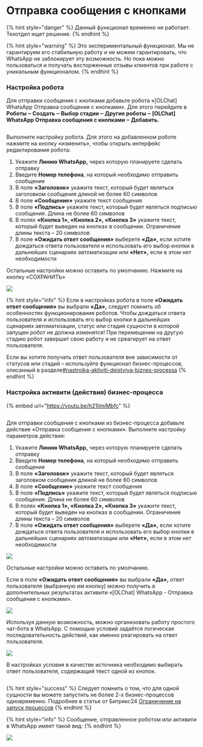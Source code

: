 # Отправка сообщения с кнопками

{% hint style="danger" %}
Данный функционал временно не работает. Техотдел ищет решение.
{% endhint %}

{% hint style="warning" %}
Это экспериментальный функционал. Мы не гарантируем его стабильную работу и не можем гарантировать, что WhatsApp не заблокирует эту возможность. Но пока можно пользоваться и получать восторженные отзывы клиентов при работе с уникальным функционалом.
{% endhint %}

### Настройка робота

Для отправки сообщения с кнопками добавьте робота «\[OLChat] WhatsApp Отправка сообщения с кнопками». Для этого перейдите в **Роботы ‒ Создать ‒ Выбор стадии ‒ Другие роботы ‒ \[OLChat] WhatsApp Отправка сообщения с кнопками ‒ Добавить.**

<figure><img src="../../.gitbook/assets/image (714).png" alt=""><figcaption></figcaption></figure>

Выполните настройку робота. Для этого на добавленном роботе нажмите на кнопку «изменить», чтобы открыть интерфейс редактирования робота:

1. Укажите **Линию WhatsApp,** через которую планируете сделать отправку
2. Введите **Номер телефона**, на который необходимо отправить сообщение
3. В поле **«Заголовок»** укажите текст, который будет являться заголовком сообщения длиной не более 60 символов
4. В поле **«Сообщение»** укажите текст сообщения
5. В поле **«Подпись»** укажите текст, который будет являться подписью сообщения. Длина не более 60 символов
6. В полях **«Кнопка 1», «Кнопка 2», «Кнопка 3»** укажите текст, который будет выведен на кнопках в сообщении. Ограничение длины текста – 20 символов
7. В поле **«Ожидать ответ сообщения»** выберете **«Да»,** если хотите дождаться ответа пользователя и использовать его выбор кнопки в дальнейших сценариях автоматизации или **«Нет»,** если в этом нет необходимости

Остальные настройки можно оставить по умолчанию. Нажмите на кнопку «СОХРАНИТЬ»

![](<../../.gitbook/assets/image (871).png>)

{% hint style="info" %}
Если в настройках робота в поле **«Ожидать ответ сообщения»** вы выбрали **«Да»,** следует помнить об особенностях функционирования роботов. Чтобы дождаться ответа пользователя и использовать его выбор кнопки в дальнейших сценариях автоматизации, статус или стадия сущности в которой запущен робот не должна изменятся! При перемещении на другую стадию робот завершит свою работу и не среагирует на ответ пользователя.

Если вы хотите получать ответ пользователя вне зависимости от статусов или стадий – используйте функционал бизнес-процессов, описанный в разделе[#nastroika-aktiviti-deistviya-biznes-processa](otpravka-soobsheniya-s-knopkami.md#nastroika-aktiviti-deistviya-biznes-processa "mention")
{% endhint %}

### Настройка активити (действия) бизнес-процесса

{% embed url="https://youtu.be/h21limiMbfc" %}

<figure><img src="../../.gitbook/assets/image (2) (1) (1) (1).png" alt=""><figcaption></figcaption></figure>

Для отправки сообщения с кнопками из бизнес-процесса добавьте действие «Отправка сообщения с кнопками». Выполните настройку параметров действия:

1. Укажите **Линию WhatsApp,** через которую планируете сделать отправку
2. Введите **Номер телефона**, на который необходимо отправить сообщение
3. В поле **«Заголовок»** укажите текст, который будет являться заголовком сообщения длиной не более 60 символов
4. В поле **«Сообщение»** укажите текст сообщения
5. В поле **«Подпись»** укажите текст, который будет являться подписью сообщения. Длина не более 60 символов
6. В полях **«Кнопка 1», «Кнопка 2», «Кнопка 3»** укажите текст, который будет выведен на кнопках в сообщении. Ограничение длины текста – 20 символов
7. В поле **«Ожидать ответ сообщения»** выберете **«Да»,** если хотите дождаться ответа пользователя и использовать его выбор кнопки в дальнейших сценариях автоматизации или **«Нет»,** если в этом нет необходимости

![](<../../.gitbook/assets/image (116).png>)

Остальные настройки можно оставить по умолчанию.

Если в поле **«Ожидать ответ сообщения»** вы выбрали **«Да»,** ответ пользователя (выбранную им кнопку) можно получить в дополнительных результатах активити «\[OLChat] WhatsApp - Отправка сообщения с кнопками».

![](<../../.gitbook/assets/image (80).png>)

Используя данную возможность, можно организовать работу простого чат-бота в WhatsApp. С помощью условий задаётся логическая последовательность действий, как именно реагировать на ответ пользователя.

![](<../../.gitbook/assets/image (230).png>)

В настройках условия в качестве источника необходимо выбирать ответ пользователя, содержащий текст одной из кнопок.

<figure><img src="../../.gitbook/assets/image (1) (1) (1) (1) (1) (1).png" alt=""><figcaption></figcaption></figure>

{% hint style="success" %}
Следует помнить о том, что для одной сущности вы можете запустить не более 2-х бизнес-процессов одновременно. Подробнее в статье от Битрикс24 [Ограничение на запуск процессов](https://helpdesk.bitrix24.ru/open/5671433/)
{% endhint %}

{% hint style="info" %}
Сообщение, отправленное роботом или активити в WhatsApp имеет такой вид:
{% endhint %}

![](<../../.gitbook/assets/image (79).png>)
